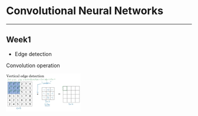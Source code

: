 # Convolutional Neural Networks
---

## Week1

* Edge detection

Convolution operation

<img src='storage/vertical-egde-detect.jpg' style='width: 40%'>